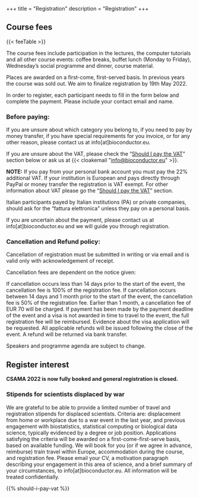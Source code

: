 +++
title = "Registration"
description = "Registration"
+++

## Course fees

{{< feeTable >}}

The course fees include participation in the lectures, the computer tutorials and all other course events: coffee breaks, buffet lunch (Monday to Friday), Wednesday’s social programme and dinner, course material.

Places are awarded on a first-come, first-served basis. In previous years the course was sold out. We aim to finalize registration by 19th May 2022.

In order to register, each participant needs to fill in the form below and complete the payment. Please include your contact email and name.

### Before paying:

If you are unsure about which category you belong to, if you need to pay by money transfer, if you have special requirements for you invoice, or for any other reason, please contact us at info[at]bioconductor.eu.

If you are unsure about the VAT, please check the “[Should I pay the VAT](#VAT)” section below or ask us at {{< cloakemail "info@bioconductor.eu" >}}.

**NOTE:** If you pay from your personal bank account you must pay the 22% additional VAT. If your institution is European and pays directly through PayPal or money transfer the registration is VAT exempt. For other information about VAT please go the “[Should I pay the VAT](#VAT)” section.

Italian participants payed by Italian institutions (PA) or private companies, should ask for the “fattura elettronica” unless they pay on a personal basis.

If you are uncertain about the payment, please contact us at info[at]bioconductor.eu and we will guide you through registration.

### Cancellation and Refund policy:

Cancellation of registration must be submitted in writing or via email and is valid only with acknowledgement of receipt.

Cancellation fees are dependent on the notice given:

If cancellation occurs less than 14 days prior to the start of the event, the cancellation fee is 100% of the registration fee. If cancellation occurs between 14 days and 1 month prior to the start of the event, the cancellation fee is 50% of the registration fee. Earlier than 1 month, a cancellation fee of EUR 70 will be charged. If payment has been made by the payment deadline of the event and a visa is not awarded in time to travel to the event, the full registration fee will be reimbursed. Evidence about the visa application will be requested. All applicable refunds will be issued following the close of the event. A refund will be returned via bank transfer. 

Speakers and programme agenda are subject to change.

## Register interest

**CSAMA 2022 is now fully booked and general registration is closed.**

<!--
<div class="container">
<form name="register" 
      method="post" 
      target="_top" 
      action="/registration-success/" 
      data-netlify="true">
  <div class="row">
    <div class="col-sm-1">
        <input id="output-email-subject" type="hidden" name="subject" value="">
        <div class="form-group">
            <label for="title">Title</label>
            <input type="text" class="form-control" name="title" id="title">
        </div>
    </div>
    <div class="col-sm-5">
        <div class="form-group">
            <label for="name">First Name(s)</label>
            <input type="text" class="form-control" name="name" id="name" required="">
        </div>
    </div>
    <div class="col-sm-6">
        <div class="form-group">
            <label for="surname">Surname(s)</label>
            <input type="text" class="form-control" name="surname" id="surname" required="">
        </div>
    </div>
  </div>
  <div class="row">
    <div class="col-sm-6">
      <div class="form-group">
        <label for="position">Career Stage / Position</label>
        <select class="form-control" name="position" id="position">
        <option hidden disabled selected value> -- select an option -- </option>
        <option>Undergraduate or Masters Student</option>
        <option>Postgraduate / Predoc Student</option>
        <option>Postdoc</option>
        <option>Staff Scientist</option>
        <option>Medical Doctor</option>
        <option>Principle Investigator</option>
        <option>Other</option>
        </select>
      </div>
    </div>
    <div class="col-sm-6">
      <div class="form-group">
        <label for="affiliation">Affiliation or Organisation</label>
        <input type="text" class="form-control" name="affiliation" id="affiliation" required="">
      </div>
    </div>
  </div>
  <div class="row">
    <div class="col-sm-12">
      <div class="form-group">
        <label for="address">Postal Address (for the invoice - include at least street, city, zip code, & country)</label>
        <input type="text" class="form-control" name="address" id="address" required="">
      </div>
    </div>
  </div>
  <div class="row">
    <div class="col-sm-6">
      <div class="form-group">
        <label for="email">Email Address</label>
        <input type="email" class="form-control" name="email" id="email" oninput="updateSubject(this.value)" required="">
      </div>
    </div>
    <div class="col-sm-6">
      <div class="form-group">
        <label for="phone">Telephone Number (not required)</label>
        <input type="text" class="form-control" name="phone" id="phone">
      </div>
    </div>
  </div>
  <div class="row">
    <div class="col-lg-4 col-md-6">
      <div class="form-group">
        <label for="diet">Dietary Requirements<br/>(leave blank if none)</label>
        <input type="text" class="form-control" name="diet" id="diet">
      </div>
    </div>
    <div class="col-lg-4 col-md-6">
      <div class="form-group">
        <label for="vat">VAT Number<br/>(only if you need this on the invoice)</label>
        <input type="text" class="form-control" name="vat" id="vat">
      </div>
    </div>
    <div class="col-lg-4 col-md-6">
      <div class="form-group">
        <label for="pay-bank-transfer">Pay by bank transfer rather than PayPal<br/>(we will send you an invoice with the bank details)</label>
        <input type="checkbox" class="form-control" id="pay-bank-transfer" name="pay-bank-transfer">
      </div>
    </div>
  </div>
  <div class="row">
    <div class="col-sm-12 text-center">
      <button type="submit" class="btn btn-template-main"><i class="far fa-envelope"></i>Submit Registration</button>
    </div>

</form>
</div>
-->

### Stipends for scientists displaced by war

We are grateful to be able to provide a limited number of travel and registration stipends for displaced scientists. Criteria are: displacement from home or workplace due to a war event in the last year, and previous engagement with biostatistics, statistical computing or biological data science, typically evidenced by a degree or job position. Applications satisfying the criteria will be awarded on a first-come-first-serve basis, based on available funding. We will book for you (or if we agree in advance, reimburse) train travel within Europe, accommodation during the course, and registration fee. Please email your CV, a motivation paragraph describing your engagement in this area of science, and a brief summary of your circumstances, to info[at]bioconductor.eu. All information will be treated confidentially.


{{% should-i-pay-vat %}}
